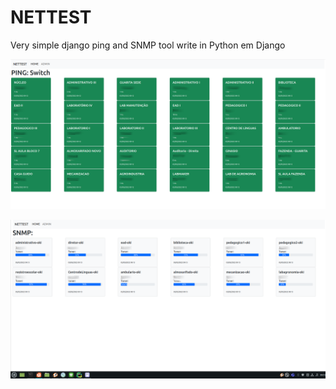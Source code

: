 <H1>NETTEST</H1>
<p>
Very simple django ping and SNMP tool write in Python em Django
</p>
<p><img src="screens/nettest1.png"></p>
<p><img src="screens/nettest2.png"></p>